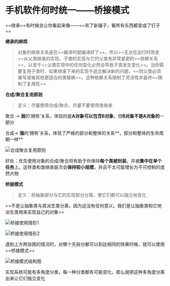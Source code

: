 # 手机软件何时统一——桥接模式

==继承==有时候会让你看起来像——==有了新锤子，看所有东西都变成了钉子==

**继承的麻烦**

> 对象的继承关系是在==编译时就编译好了==，所以==无法在运行时改变==从父类继承的实现。子类的实现与它的父类有非常紧密的==依赖关系==，以至于==父类实现中的任何变化必然会导致子类发生变化==。当你需要复用子类时，如果继承下来的实现不适合解决新的问题，==则父类必须重写或被其他更适合的类替换==。这种依赖关系限制了灵活性并最终==限制了复用性==

**合成/聚合复用原则**

> 定义：尽量使用合成/聚合，尽量不要使用类继承

聚合 -> **弱**的‘拥有’关系，体现的是**A对象可以包含B对象**，但**B对象不是A对象的**一部分

合成-> **强**的‘拥有’关系，体现了严格的部分和整体的关系**，部分和整体的生命周期一样**

![合成聚合复用原则](picture/第二十二章/合成聚合复用原则.png)

好处：优先使用对象的合成/聚合将有助于你保持**每个类被封装**，并被**集中在单个任务**上。这样类和类继承层次会**保持较小规模**，并且不太可能增长为不可控制的庞然大物

**桥接模式**

> 定义：将抽象部分与它的实现部分分离，使它们都可以独立地变化

==不是让抽象类与其派生类分离，因为这没有任何意义。我们是让抽象类和它地派生类用来实现自己的对象==

![桥接使用情形1](picture/第二十二章/桥接使用情形1.png)

![桥接使用情形2](picture/第二十二章/桥接使用情形2.png)

遇到上方两张图的情况时，对哪个先拆分都可以到达相同的效果时候，就可以使用==桥接模式==

![桥接模式结构图](picture/第二十二章/桥接模式结构图.png)

实现系统可能有多角度分类，每一种分类都有可能变化，那么就把这种多角度分离出来让它们独立变化